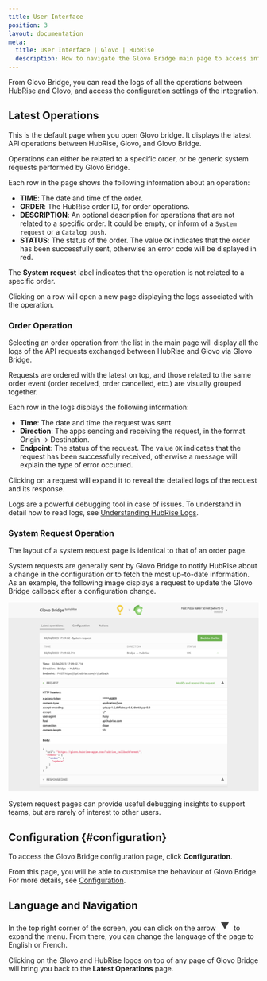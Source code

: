 ```yaml
---
title: User Interface
position: 3
layout: documentation
meta:
  title: User Interface | Glovo | HubRise
  description: How to navigate the Glovo Bridge main page to access information about the orders and customise the behaviour of the bridge.
---
```


From Glovo Bridge, you can read the logs of all the operations between HubRise and Glovo, and access the configuration settings of the integration.

## Latest Operations

This is the default page when you open Glovo bridge. It displays the latest API operations between HubRise, Glovo, and Glovo Bridge.

Operations can either be related to a specific order, or be generic system requests performed by Glovo Bridge.

Each row in the page shows the following information about an operation:

- **TIME**: The date and time of the order.
- **ORDER**: The HubRise order ID, for order operations.
- **DESCRIPTION**: An optional description for operations that are not related to a specific order. It could be empty, or inform of a `System request` or a `Catalog push`.
- **STATUS**: The status of the order. The value `OK` indicates that the order has been successfully sent, otherwise an error code will be displayed in red.

The **System request** label indicates that the operation is not related to a specific order.

[//]: # "<!-- TODO: ADD SCREENSHOT -->"

Clicking on a row will open a new page displaying the logs associated with the operation.

### Order Operation

Selecting an order operation from the list in the main page will display all the logs of the API requests exchanged between HubRise and Glovo via Glovo Bridge.

Requests are ordered with the latest on top, and those related to the same order event (order received, order cancelled, etc.) are visually grouped together.

Each row in the logs displays the following information:

- **Time**: The date and time the request was sent.
- **Direction**: The apps sending and receiving the request, in the format Origin → Destination.
- **Endpoint**: The status of the request. The value `OK` indicates that the request has been successfully received, otherwise a message will explain the type of error occurred.

Clicking on a request will expand it to reveal the detailed logs of the request and its response.

[//]: # "<!-- TODO: ADD SCREENSHOT -->"

Logs are a powerful debugging tool in case of issues. To understand in detail how to read logs, see [Understanding HubRise Logs](/docs/hubrise-logs/overview).

### System Request Operation

The layout of a system request page is identical to that of an order page.

System requests are generally sent by Glovo Bridge to notify HubRise about a change in the configuration or to fetch the most up-to-date information. As an example, the following image displays a request to update the Glovo Bridge callback after a configuration change.

![System request page on Glovo Bridge](./images/005-system-request.png)

System request pages can provide useful debugging insights to support teams, but are rarely of interest to other users.

## Configuration {#configuration}

To access the Glovo Bridge configuration page, click **Configuration**.

From this page, you will be able to customise the behaviour of Glovo Bridge. For more details, see [Configuration](/apps/glovo/configuration).

## Language and Navigation

In the top right corner of the screen, you can click on the arrow <InlineImage width="20" height="20">![Arrow icon](../images/arrow-icon.jpg)</InlineImage> to expand the menu. From there, you can change the language of the page to English or French.

Clicking on the Glovo and HubRise logos on top of any page of Glovo Bridge will bring you back to the **Latest Operations** page.
